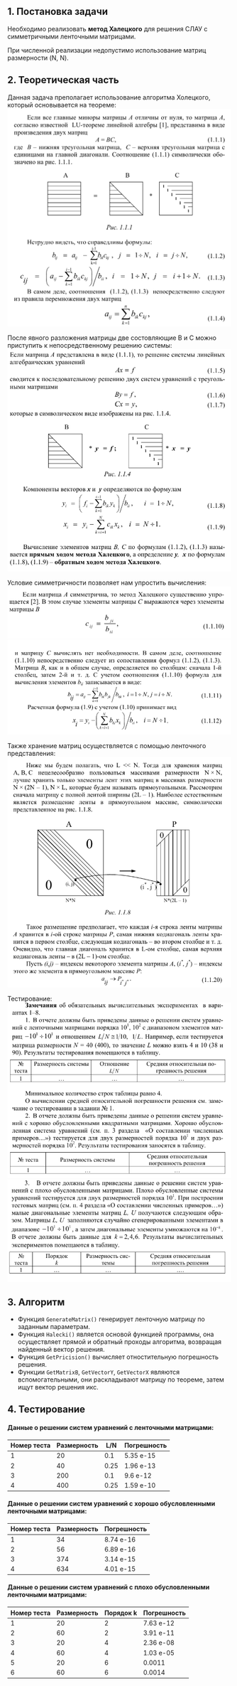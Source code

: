 ## 1. **Постановка задачи**

Необходимо реализовать **метод Халецкого** для решения СЛАУ с симметричными ленточными матрицами.

При численной реализации недопустимо использование матриц размерности (N, N).

## 2. **Теоретическая часть**

Данная задача преполагает использование алгоритма Холецкого, который основывается на теореме:
![form_1](img/form_1.png "Основные формулы разложения")

После явного разложения матрицы две состовляющие B и C можно приступить к непосредственному решению системы:
![form_2](img/form_2.png "Обратный ход")

Условие симметричности позволяет нам упростить вычисления:
![form_3](img/form_3.png "Условие симм 1")
![form_4](img/form_4.png "Условие симм 2")

Также хранение матриц осуществляется с помощью ленточного представления:
![form_5](img/form_5.png "Ленточность")

Тестирование:
![test_1](img/test_1.png "test_1")
![test_2](img/test_2.png "test_2")

## 3. **Алгоритм**

- Функция `GenerateMatrix()` генерирует ленточную матрицу по заданным параметрам.
- Функция `Halecki()` является основой функцией программы, она осуществляет прямой и обратный проходы алгоритма, возвращая найденный вектор решения.
- Функция `GetPricision()` вычисляет отностительную погрешность решения.
- Функции `GetMatrixB`, `GetVectorY`, `GetVectorX` являются вспомогательными, они раскладывают матрицу по теореме, затем ищут вектор решения икс.

## 4. **Тестирование**

#### Данные о решении систем уравнений с ленточными матрицами:
| Номер теста | Размерность | L/N  | Погрешность |
| ----------- | ----------- | ---- | ----------- |
| 1           | 20          | 0.1  | 5.35 e-15   |
| 2           | 40          | 0.25 | 1.96 e-13   |
| 3           | 200         | 0.1  | 9.6  e-12   |
| 4           | 400         | 0.25 | 1.59 e-10   |

#### Данные о решении систем уравнений с хорошо обусловленными ленточными матрицами:
| Номер теста | Размерность | Погрешность |
| ----------- | ----------- | ----------- |
| 1           | 34          | 8.74 e-16   |
| 2           | 56          | 6.89 e-16   |
| 3           | 374         | 3.14 e-15   |
| 4           | 634         | 4.01 e-15   |

#### Данные о решении систем уравнений с плохо обусловленными ленточными матрицами:
| Номер теста | Размерность | Порядок k | Погрешность |
| ----------- | ----------- | --------- | ----------- |
| 1           | 20          | 2         | 7.63 e-12   |
| 2           | 60          | 2         | 3.91 e-11   |
| 3           | 20          | 4         | 2.36 e-08   |
| 4           | 60          | 4         | 1.03 e-05   |
| 5           | 20          | 6         | 0.0011      |
| 6           | 60          | 6         | 0.0014      |